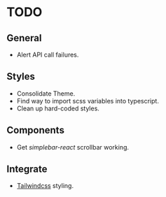 # TODO

## General

- Alert API call failures.

## Styles

- Consolidate Theme.
- Find way to import scss variables into typescript.
- Clean up hard-coded styles.

## Components

- Get _simplebar-react_ scrollbar working.

## Integrate

- [Tailwindcss](https://tailwindcss.com/) styling.
